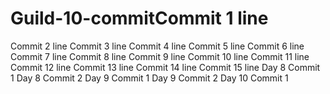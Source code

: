 # Guild-10-commitCommit 1 line
Commit 2 line
Commit 3 line
Commit 4 line
Commit 5 line
Commit 6 line
Commit 7 line
Commit 8 line
Commit 9 line
Commit 10 line
Commit 11 line
Commit 12 line
Commit 13 line
Commit 14 line
Commit 15 line
Day 8 Commit 1
Day 8 Commit 2
Day 9 Commit 1
Day 9 Commit 2
Day 10 Commit 1
